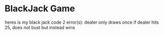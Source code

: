 # BlackJack Game
heres is my black jack code
2 error(s): 
dealer only draws once
if dealer hits 25, does not bust but instead wins
